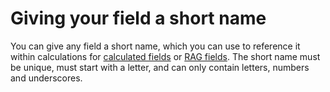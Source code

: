 

# Giving your field a short name

You can give any field a short name, which you can use to reference it within calculations for [calculated fields](030-field-types/110-calculated-field.md) or [RAG fields](030-field-types/100-RAG-field.md). The short name must be unique, must start with a letter, and can only contain letters, numbers and underscores.
